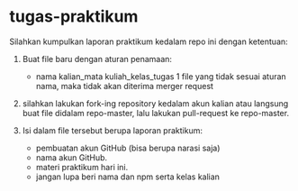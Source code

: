 # tugas-praktikum
Silahkan kumpulkan laporan praktikum kedalam repo ini dengan ketentuan:
1. Buat file baru dengan aturan penamaan:
    * nama kalian_mata kuliah_kelas_tugas 1
   file yang tidak sesuai aturan nama, maka tidak akan diterima merger request

2. silahkan lakukan fork-ing repository kedalam akun kalian atau langsung buat file didalam repo-master, lalu lakukan pull-request ke repo-master.
3. Isi dalam file tersebut berupa laporan praktikum:
    * pembuatan akun GitHub (bisa berupa narasi saja)
    * nama akun GitHub.
    * materi praktikum hari ini.
    * jangan lupa beri nama dan npm serta kelas kalian

